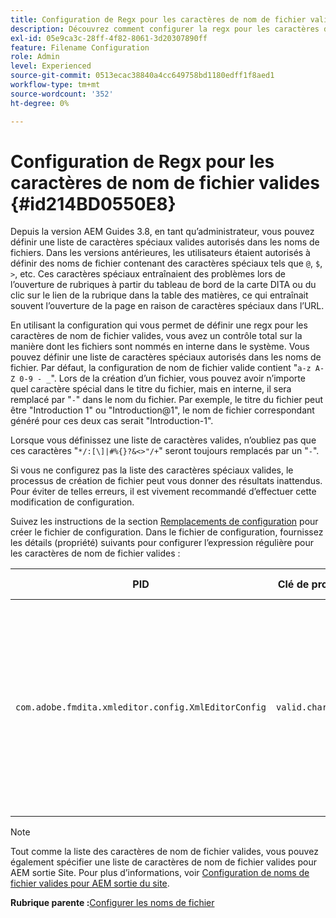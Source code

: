 ```yaml
---
title: Configuration de Regx pour les caractères de nom de fichier valides
description: Découvrez comment configurer la regx pour les caractères de nom de fichier valides
exl-id: 05e9ca3c-28ff-4f82-8061-3d20307890ff
feature: Filename Configuration
role: Admin
level: Experienced
source-git-commit: 0513ecac38840a4cc649758bd1180edff1f8aed1
workflow-type: tm+mt
source-wordcount: '352'
ht-degree: 0%

---
```


# Configuration de Regx pour les caractères de nom de fichier valides {#id214BD0550E8}

Depuis la version AEM Guides 3.8, en tant qu’administrateur, vous pouvez définir une liste de caractères spéciaux valides autorisés dans les noms de fichiers. Dans les versions antérieures, les utilisateurs étaient autorisés à définir des noms de fichier contenant des caractères spéciaux tels que `@`, `$`, `>`, etc. Ces caractères spéciaux entraînaient des problèmes lors de l’ouverture de rubriques à partir du tableau de bord de la carte DITA ou du clic sur le lien de la rubrique dans la table des matières, ce qui entraînait souvent l’ouverture de la page en raison de caractères spéciaux dans l’URL.

En utilisant la configuration qui vous permet de définir une regx pour les caractères de nom de fichier valides, vous avez un contrôle total sur la manière dont les fichiers sont nommés en interne dans le système. Vous pouvez définir une liste de caractères spéciaux autorisés dans les noms de fichier. Par défaut, la configuration de nom de fichier valide contient &quot;`a-z A-Z 0-9 - _`&quot;. Lors de la création d’un fichier, vous pouvez avoir n’importe quel caractère spécial dans le titre du fichier, mais en interne, il sera remplacé par &quot;`-`&quot; dans le nom du fichier. Par exemple, le titre du fichier peut être &quot;Introduction 1&quot; ou &quot;Introduction@1&quot;, le nom de fichier correspondant généré pour ces deux cas serait &quot;Introduction-1&quot;.

Lorsque vous définissez une liste de caractères valides, n’oubliez pas que ces caractères &quot;`*/:[\]|#%{}?&<>"/+`&quot; seront toujours remplacés par un &quot;`-`&quot;.

Si vous ne configurez pas la liste des caractères spéciaux valides, le processus de création de fichier peut vous donner des résultats inattendus. Pour éviter de telles erreurs, il est vivement recommandé d’effectuer cette modification de configuration.

Suivez les instructions de la section [Remplacements de configuration](download-install-additional-config-override.md#) pour créer le fichier de configuration. Dans le fichier de configuration, fournissez les détails \(propriété\) suivants pour configurer l’expression régulière pour les caractères de nom de fichier valides :

| PID | Clé de propriété | Valeur de la propriété |
|---|------------|--------------|
| `com.adobe.fmdita.xmleditor.config.XmlEditorConfig` | `valid.characters` | La valeur est un modèle regex. Elle doit contenir trois caractères de base et la liste doit commencer par un trait d’union \(-\).<br> **Valeur par défaut** : \[-a-zA-Z0-9\_\] |

>[!NOTE]
>
> Tout comme la liste des caractères de nom de fichier valides, vous pouvez également spécifier une liste de caractères de nom de fichier valides pour AEM sortie Site. Pour plus d’informations, voir [Configuration de noms de fichier valides pour AEM sortie du site](conf-file-names-valid-regx-aem-site-output.md#).

**Rubrique parente :**&#x200B;[ Configurer les noms de fichier](conf-file-names.md)
